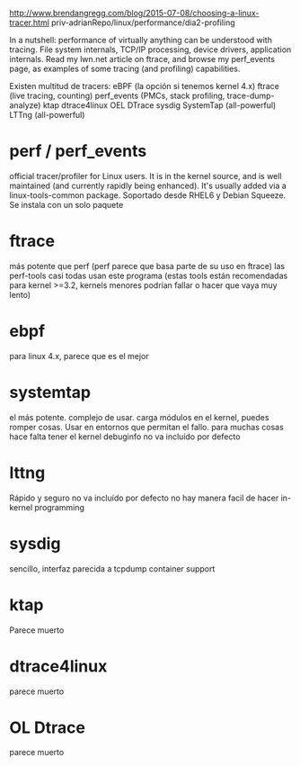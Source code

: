 http://www.brendangregg.com/blog/2015-07-08/choosing-a-linux-tracer.html
priv-adrianRepo/linux/performance/dia2-profiling

In a nutshell: performance of virtually anything can be understood with tracing. File system internals, TCP/IP processing, device drivers, application internals. Read my lwn.net article on ftrace, and browse my perf_events page, as examples of some tracing (and profiling) capabilities.


Existen multitud de tracers:
eBPF (la opción si tenemos kernel 4.x)
ftrace (live tracing, counting)
perf_events (PMCs, stack profiling, trace-dump-analyze)
ktap
dtrace4linux
OEL DTrace
sysdig
SystemTap (all-powerful)
LTTng (all-powerful)


# perf / perf_events
official tracer/profiler for Linux users. It is in the kernel source, and is well maintained (and currently rapidly being enhanced). It's usually added via a linux-tools-common package.
Soportado desde RHEL6 y Debian Squeeze.
Se instala con un solo paquete

# ftrace
más potente que perf (perf parece que basa parte de su uso en ftrace)
las perf-tools casi todas usan este programa (estas tools están recomendadas para kernel >=3.2, kernels menores podrían fallar o hacer que vaya muy lento)

# ebpf
para linux 4.x, parece que es el mejor

# systemtap
el más potente.
complejo de usar.
carga módulos en el kernel, puedes romper cosas. Usar en entornos que permitan el fallo.
para muchas cosas hace falta tener el kernel debuginfo
no va incluído por defecto

# lttng
Rápido y seguro
no va incluído por defecto
no hay manera facil de hacer in-kernel programming

# sysdig
sencillo, interfaz parecida a tcpdump
container support

# ktap
Parece muerto

# dtrace4linux
parece muerto

# OL Dtrace
parece muerto

